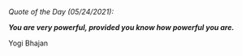 *Quote of the Day (05/24/2021):*

_**You are very powerful, provided you know how powerful you are.**_

Yogi Bhajan